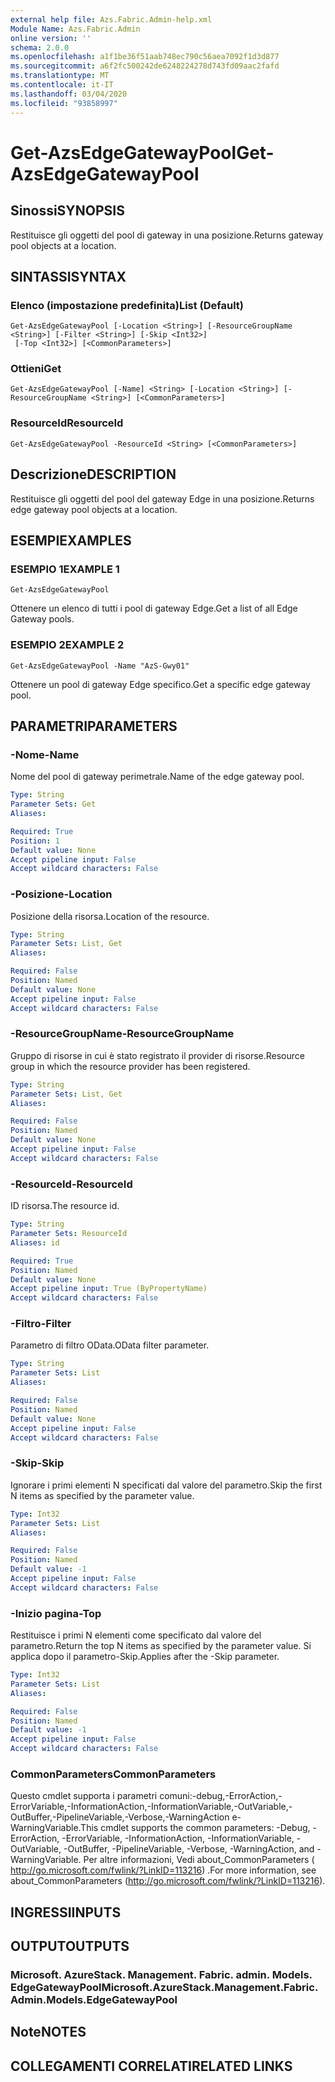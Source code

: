 ```yaml
---
external help file: Azs.Fabric.Admin-help.xml
Module Name: Azs.Fabric.Admin
online version: ''
schema: 2.0.0
ms.openlocfilehash: a1f1be36f51aab748ec790c56aea7092f1d3d877
ms.sourcegitcommit: a6f2fc500242de6248224278d743fd09aac2fafd
ms.translationtype: MT
ms.contentlocale: it-IT
ms.lasthandoff: 03/04/2020
ms.locfileid: "93858997"
---
```

# <span data-ttu-id="ea628-101">Get-AzsEdgeGatewayPool</span><span class="sxs-lookup"><span data-stu-id="ea628-101">Get-AzsEdgeGatewayPool</span></span>

## <span data-ttu-id="ea628-102">Sinossi</span><span class="sxs-lookup"><span data-stu-id="ea628-102">SYNOPSIS</span></span>
<span data-ttu-id="ea628-103">Restituisce gli oggetti del pool di gateway in una posizione.</span><span class="sxs-lookup"><span data-stu-id="ea628-103">Returns gateway pool objects at a location.</span></span>

## <span data-ttu-id="ea628-104">SINTASSI</span><span class="sxs-lookup"><span data-stu-id="ea628-104">SYNTAX</span></span>

### <span data-ttu-id="ea628-105">Elenco (impostazione predefinita)</span><span class="sxs-lookup"><span data-stu-id="ea628-105">List (Default)</span></span>
```
Get-AzsEdgeGatewayPool [-Location <String>] [-ResourceGroupName <String>] [-Filter <String>] [-Skip <Int32>]
 [-Top <Int32>] [<CommonParameters>]
```

### <span data-ttu-id="ea628-106">Ottieni</span><span class="sxs-lookup"><span data-stu-id="ea628-106">Get</span></span>
```
Get-AzsEdgeGatewayPool [-Name] <String> [-Location <String>] [-ResourceGroupName <String>] [<CommonParameters>]
```

### <span data-ttu-id="ea628-107">ResourceId</span><span class="sxs-lookup"><span data-stu-id="ea628-107">ResourceId</span></span>
```
Get-AzsEdgeGatewayPool -ResourceId <String> [<CommonParameters>]
```

## <span data-ttu-id="ea628-108">Descrizione</span><span class="sxs-lookup"><span data-stu-id="ea628-108">DESCRIPTION</span></span>
<span data-ttu-id="ea628-109">Restituisce gli oggetti del pool del gateway Edge in una posizione.</span><span class="sxs-lookup"><span data-stu-id="ea628-109">Returns edge gateway pool objects at a location.</span></span>

## <span data-ttu-id="ea628-110">ESEMPI</span><span class="sxs-lookup"><span data-stu-id="ea628-110">EXAMPLES</span></span>

### <span data-ttu-id="ea628-111">ESEMPIO 1</span><span class="sxs-lookup"><span data-stu-id="ea628-111">EXAMPLE 1</span></span>
```
Get-AzsEdgeGatewayPool
```

<span data-ttu-id="ea628-112">Ottenere un elenco di tutti i pool di gateway Edge.</span><span class="sxs-lookup"><span data-stu-id="ea628-112">Get a list of all Edge Gateway pools.</span></span>

### <span data-ttu-id="ea628-113">ESEMPIO 2</span><span class="sxs-lookup"><span data-stu-id="ea628-113">EXAMPLE 2</span></span>
```
Get-AzsEdgeGatewayPool -Name "AzS-Gwy01"
```

<span data-ttu-id="ea628-114">Ottenere un pool di gateway Edge specifico.</span><span class="sxs-lookup"><span data-stu-id="ea628-114">Get a specific edge gateway pool.</span></span>

## <span data-ttu-id="ea628-115">PARAMETRI</span><span class="sxs-lookup"><span data-stu-id="ea628-115">PARAMETERS</span></span>

### <span data-ttu-id="ea628-116">-Nome</span><span class="sxs-lookup"><span data-stu-id="ea628-116">-Name</span></span>
<span data-ttu-id="ea628-117">Nome del pool di gateway perimetrale.</span><span class="sxs-lookup"><span data-stu-id="ea628-117">Name of the edge gateway pool.</span></span>

```yaml
Type: String
Parameter Sets: Get
Aliases:

Required: True
Position: 1
Default value: None
Accept pipeline input: False
Accept wildcard characters: False
```

### <span data-ttu-id="ea628-118">-Posizione</span><span class="sxs-lookup"><span data-stu-id="ea628-118">-Location</span></span>
<span data-ttu-id="ea628-119">Posizione della risorsa.</span><span class="sxs-lookup"><span data-stu-id="ea628-119">Location of the resource.</span></span>

```yaml
Type: String
Parameter Sets: List, Get
Aliases:

Required: False
Position: Named
Default value: None
Accept pipeline input: False
Accept wildcard characters: False
```

### <span data-ttu-id="ea628-120">-ResourceGroupName</span><span class="sxs-lookup"><span data-stu-id="ea628-120">-ResourceGroupName</span></span>
<span data-ttu-id="ea628-121">Gruppo di risorse in cui è stato registrato il provider di risorse.</span><span class="sxs-lookup"><span data-stu-id="ea628-121">Resource group in which the resource provider has been registered.</span></span>

```yaml
Type: String
Parameter Sets: List, Get
Aliases:

Required: False
Position: Named
Default value: None
Accept pipeline input: False
Accept wildcard characters: False
```

### <span data-ttu-id="ea628-122">-ResourceId</span><span class="sxs-lookup"><span data-stu-id="ea628-122">-ResourceId</span></span>
<span data-ttu-id="ea628-123">ID risorsa.</span><span class="sxs-lookup"><span data-stu-id="ea628-123">The resource id.</span></span>

```yaml
Type: String
Parameter Sets: ResourceId
Aliases: id

Required: True
Position: Named
Default value: None
Accept pipeline input: True (ByPropertyName)
Accept wildcard characters: False
```

### <span data-ttu-id="ea628-124">-Filtro</span><span class="sxs-lookup"><span data-stu-id="ea628-124">-Filter</span></span>
<span data-ttu-id="ea628-125">Parametro di filtro OData.</span><span class="sxs-lookup"><span data-stu-id="ea628-125">OData filter parameter.</span></span>

```yaml
Type: String
Parameter Sets: List
Aliases:

Required: False
Position: Named
Default value: None
Accept pipeline input: False
Accept wildcard characters: False
```

### <span data-ttu-id="ea628-126">-Skip</span><span class="sxs-lookup"><span data-stu-id="ea628-126">-Skip</span></span>
<span data-ttu-id="ea628-127">Ignorare i primi elementi N specificati dal valore del parametro.</span><span class="sxs-lookup"><span data-stu-id="ea628-127">Skip the first N items as specified by the parameter value.</span></span>

```yaml
Type: Int32
Parameter Sets: List
Aliases:

Required: False
Position: Named
Default value: -1
Accept pipeline input: False
Accept wildcard characters: False
```

### <span data-ttu-id="ea628-128">-Inizio pagina</span><span class="sxs-lookup"><span data-stu-id="ea628-128">-Top</span></span>
<span data-ttu-id="ea628-129">Restituisce i primi N elementi come specificato dal valore del parametro.</span><span class="sxs-lookup"><span data-stu-id="ea628-129">Return the top N items as specified by the parameter value.</span></span>
<span data-ttu-id="ea628-130">Si applica dopo il parametro-Skip.</span><span class="sxs-lookup"><span data-stu-id="ea628-130">Applies after the -Skip parameter.</span></span>

```yaml
Type: Int32
Parameter Sets: List
Aliases:

Required: False
Position: Named
Default value: -1
Accept pipeline input: False
Accept wildcard characters: False
```

### <span data-ttu-id="ea628-131">CommonParameters</span><span class="sxs-lookup"><span data-stu-id="ea628-131">CommonParameters</span></span>
<span data-ttu-id="ea628-132">Questo cmdlet supporta i parametri comuni:-debug,-ErrorAction,-ErrorVariable,-InformationAction,-InformationVariable,-OutVariable,-OutBuffer,-PipelineVariable,-Verbose,-WarningAction e-WarningVariable.</span><span class="sxs-lookup"><span data-stu-id="ea628-132">This cmdlet supports the common parameters: -Debug, -ErrorAction, -ErrorVariable, -InformationAction, -InformationVariable, -OutVariable, -OutBuffer, -PipelineVariable, -Verbose, -WarningAction, and -WarningVariable.</span></span> <span data-ttu-id="ea628-133">Per altre informazioni, Vedi about_CommonParameters ( http://go.microsoft.com/fwlink/?LinkID=113216) .</span><span class="sxs-lookup"><span data-stu-id="ea628-133">For more information, see about_CommonParameters (http://go.microsoft.com/fwlink/?LinkID=113216).</span></span>

## <span data-ttu-id="ea628-134">INGRESSI</span><span class="sxs-lookup"><span data-stu-id="ea628-134">INPUTS</span></span>

## <span data-ttu-id="ea628-135">OUTPUT</span><span class="sxs-lookup"><span data-stu-id="ea628-135">OUTPUTS</span></span>

### <span data-ttu-id="ea628-136">Microsoft. AzureStack. Management. Fabric. admin. Models. EdgeGatewayPool</span><span class="sxs-lookup"><span data-stu-id="ea628-136">Microsoft.AzureStack.Management.Fabric.Admin.Models.EdgeGatewayPool</span></span>

## <span data-ttu-id="ea628-137">Note</span><span class="sxs-lookup"><span data-stu-id="ea628-137">NOTES</span></span>

## <span data-ttu-id="ea628-138">COLLEGAMENTI CORRELATI</span><span class="sxs-lookup"><span data-stu-id="ea628-138">RELATED LINKS</span></span>
